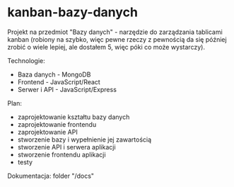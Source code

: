 # kanban-bazy-danych

Projekt na przedmiot "Bazy danych" - narzędzie do zarządzania tablicami kanban (robiony na szybko, więc pewne rzeczy z pewnością da się później zrobić o wiele lepiej, ale dostałem 5, więc póki co może wystarczy).

Technologie:
* Baza danych - MongoDB
* Frontend - JavaScript/React
* Serwer i API - JavaScript/Express

Plan:
* zaprojektowanie kształtu bazy danych
* zaprojektowanie frontendu
* zaprojektowanie API
* stworzenie bazy i wypełnienie jej zawartością
* stworzenie API i serwera aplikacji
* stworzenie frontendu aplikacji
* testy

Dokumentacja: folder "/docs"
